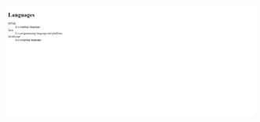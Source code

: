 ![alt text](https://github.com/yveette/HTML-CSS-Mini-Course/blob/master/Introduction-to-HTML-Exercise/03_Description-List/screenshot.png)
